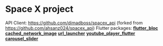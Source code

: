 # Space X project
API Client: https://github.com/dimadboss/spacex_api (forked from https://github.com/ahsanz024/spacex_api)
Flutter packages:
**[flutter_bloc](https://pub.dev/packages/flutter_bloc)**
**[cached_network_image](https://pub.dev/packages/cached_network_image)**
**[url_launcher](https://pub.dev/packages/url_launcher)**
**[youtube_player_flutter](https://pub.dev/packages/youtube_player_flutter)**
**[carousel_slider](https://pub.dev/packages/carousel_slider)**
